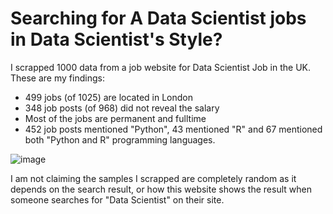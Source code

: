 # Searching for A Data Scientist jobs in Data Scientist's Style?

I scrapped 1000 data from a job website for Data Scientist Job in the UK. These are my findings: 

- 499 jobs (of 1025)  are located in London
- 348 job posts (of 968) did not reveal the salary 
- Most of the jobs are permanent and fulltime
- 452 job posts mentioned "Python", 43 mentioned "R" and 67 mentioned both "Python and R" programming languages.

![image]('https://raw.githubusercontent.com/fahimabrar/Data-Scientist-Jobs-in-UK/main/data/pic.png')

I am not claiming the samples I scrapped are completely random as it depends on the search result, or how this website shows the result when someone searches for "Data Scientist" on their site. 



